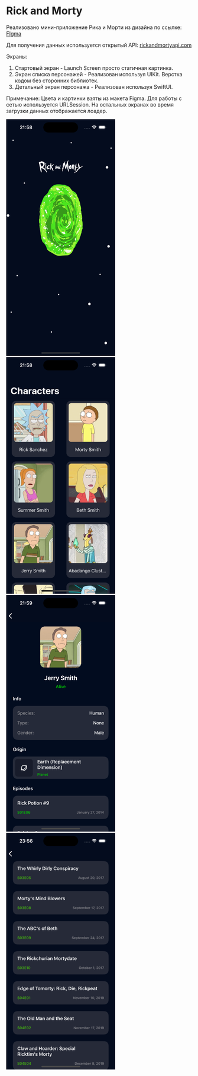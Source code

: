 # Rick and Morty

Реализовано мини-приложение Рика и Морти из дизайна по ссылке: [FIgma](https://www.figma.com/file/JUuVDTfYCwDeuY1EsR76qH/Untitled?type=design&node-id=0%3A1&mode=design&t=BauCEhk5b3S1ckXO-1
)

Для получения данных используется открытый API: [rickandmortyapi.com](https://rickandmortyapi.com/api)

Экраны:
1. Стартовый экран - Launch Screen просто статичная картинка.
2. Экран списка персонажей - Реализован используя UIKit. Верстка кодом без сторонних библиотек.
3. Детальный экран персонажа - Реализован используя SwiftUI.

Примечание: Цвета и картинки взяты из макета Figma. Для работы с сетью используется URLSession. На остальных экранах во время загрузки данных отображается лоадер.

![Alt-LaunchScreen](https://github.com/skokdmitriy/Rick_and_Morty/blob/main/Screenshots/LaunchScreen.png) 
![Alt-MainScreen](https://github.com/skokdmitriy/Rick_and_Morty/blob/main/Screenshots/MainScreen.png)
![Alt-DetailScreen](https://github.com/skokdmitriy/Rick_and_Morty/blob/main/Screenshots/DetailScreen.png)
![Alt-DetailScreen2](https://github.com/skokdmitriy/Rick_and_Morty/blob/main/Screenshots/DetailScreen2.png)


